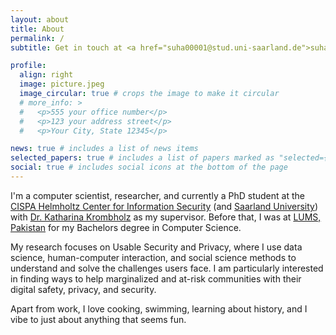 ```yaml
---
layout: about
title: About
permalink: /
subtitle: Get in touch at <a href="suha00001@stud.uni-saarland.de">suha00001@stud.uni-saarland.de</a>

profile:
  align: right
  image: picture.jpeg
  image_circular: true # crops the image to make it circular
  # more_info: >
  #   <p>555 your office number</p>
  #   <p>123 your address street</p>
  #   <p>Your City, State 12345</p>

news: true # includes a list of news items
selected_papers: true # includes a list of papers marked as "selected={true}"
social: true # includes social icons at the bottom of the page
---
```


I'm a computer scientist, researcher, and currently a PhD student at the <a href='https://cispa.de/en'>CISPA Helmholtz Center for Information Security</a> (and <a href='https://www.uni-saarland.de/en/home.html'>Saarland University</a>) with <a href='https://cispa.de/en/people/katharina.krombholz'>Dr. Katharina Krombholz</a> as my supervisor. Before that, I was at <a href='https://lums.edu.pk/'>LUMS, Pakistan</a> for my Bachelors degree in Computer Science. 

My research focuses on Usable Security and Privacy, where I use data science, human-computer interaction, and social science methods to understand and solve the challenges users face. I am particularly interested in finding ways to help marginalized and at-risk communities with their digital safety, privacy, and security.

Apart from work, I love cooking, swimming, learning about history, and I vibe to just about anything that seems fun.